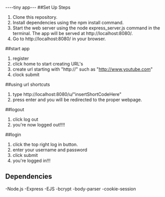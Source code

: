 ----tiny app---
##Set Up Steps
01. Clone this repository.
02. Install dependencies using the npm install command.
03. Start the web server using the node express_server.js command in the terminal. The app will be served at http://localhost:8080/.
04. Go to http://localhost:8080/ in your browser.

##start app
01. register
02. click home to start creating URL's
03. create url starting with "http://" such as "http://www.youtube.com"
04. clock submit

##using url shortcuts
01. type http://localhost:8080/u/"insertShortCodeHere"
02. press enter and you will be redirected to the proper webpage.

##logout
01. click log out
02. you're now logged out!!!!

##login
01. click the top right log in button.
02. enter your username and password
03. click submit
04. you're logged in!!!

## Dependencies
-Node.js
-Express
-EJS
-bcrypt
-body-parser
-cookie-session